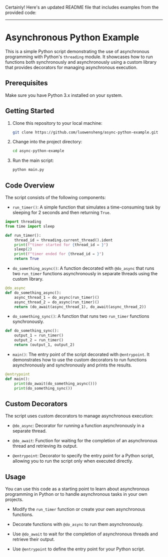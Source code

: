 Certainly! Here's an updated README file that includes examples from the provided code:

---

# Asynchronous Python Example

This is a simple Python script demonstrating the use of asynchronous programming with Python's `threading` module. It showcases how to run functions both synchronously and asynchronously using a custom library that provides decorators for managing asynchronous execution.

## Prerequisites

Make sure you have Python 3.x installed on your system.

## Getting Started

1. Clone this repository to your local machine:

   ```bash
   git clone https://github.com/luowensheng/async-python-example.git
   ```

2. Change into the project directory:

   ```bash
   cd async-python-example
   ```

3. Run the main script:

   ```bash
   python main.py
   ```

## Code Overview

The script consists of the following components:

- `run_timer()`: A simple function that simulates a time-consuming task by sleeping for 2 seconds and then returning `True`.

```python
import threading
from time import sleep

def run_timer():
    thread_id = threading.current_thread().ident
    print(f"timer started for {thread_id = }")
    sleep(2)
    print(f"timer ended for {thread_id = }")
    return True
```

- `do_something_async()`: A function decorated with `@do_async` that runs two `run_timer` functions asynchronously in separate threads using the custom library.

```python
@do_async
def do_something_async():
    async_thread_1 = do_async(run_timer)()
    async_thread_2 = do_async(run_timer)()
    return (do_await(async_thread_1), do_await(async_thread_2))
```

- `do_something_sync()`: A function that runs two `run_timer` functions synchronously.

```python
def do_something_sync():
    output_1 = run_timer()
    output_2 = run_timer()
    return (output_1, output_2)
```

- `main()`: The entry point of the script decorated with `@entrypoint`. It demonstrates how to use the custom decorators to run functions asynchronously and synchronously and prints the results.

```python
@entrypoint
def main():
    print(do_await(do_something_async()))
    print(do_something_sync())
```

## Custom Decorators

The script uses custom decorators to manage asynchronous execution:

- `@do_async`: Decorator for running a function asynchronously in a separate thread.

- `@do_await`: Function for waiting for the completion of an asynchronous thread and retrieving its output.

- `@entrypoint`: Decorator to specify the entry point for a Python script, allowing you to run the script only when executed directly.

## Usage

You can use this code as a starting point to learn about asynchronous programming in Python or to handle asynchronous tasks in your own projects.

- Modify the `run_timer` function or create your own asynchronous functions.

- Decorate functions with `@do_async` to run them asynchronously.

- Use `@do_await` to wait for the completion of asynchronous threads and retrieve their output.

- Use `@entrypoint` to define the entry point for your Python script.


